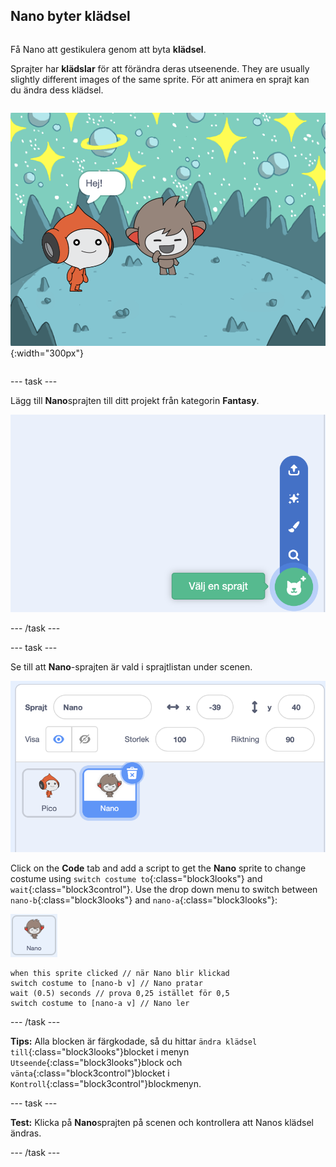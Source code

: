 ## Nano byter klädsel

<div style="display: flex; flex-wrap: wrap">
<div style="flex-basis: 200px; flex-grow: 1; margin-right: 15px;">

Få Nano att gestikulera genom att byta **klädsel**.

Sprajter har **klädslar** för att förändra deras utseenende. They are usually slightly different images of the same sprite. För att animera en sprajt kan du ändra dess klädsel.

</div>
<div>

![Nanosprajten säger "Tack!"](images/nano-step-2.png){:width="300px"}

</div>
</div>

--- task ---

Lägg till **Nano**sprajten till ditt projekt från kategorin **Fantasy**.

!["Välj en sprajt"-ikonen.](images/choose-sprite-menu.png)

--- /task ---

--- task ---

Se till att **Nano**-sprajten är vald i sprajtlistan under scenen.

![Sprajtlistan, med en blå kant runt Nano-sprajten för att visa att Nano är vald.](images/nano-selected.png)

Click on the **Code** tab and add a script to get the **Nano** sprite to change costume using `switch costume to`{:class="block3looks"} and `wait`{:class="block3control"}. Use the drop down menu to switch between `nano-b`{:class="block3looks"} and `nano-a`{:class="block3looks"}:

![Nanosprajten.](images/nano-sprite.png)

```blocks3
when this sprite clicked // när Nano blir klickad
switch costume to [nano-b v] // Nano pratar
wait (0.5) seconds // prova 0,25 istället för 0,5
switch costume to [nano-a v] // Nano ler
```
--- /task ---

**Tips:** Alla blocken är färgkodade, så du hittar `ändra klädsel till`{:class="block3looks"}blocket i menyn `Utseende`{:class="block3looks"}block och `vänta`{:class="block3control"}blocket i `Kontroll`{:class="block3control"}blockmenyn.

--- task ---

**Test:** Klicka på **Nano**sprajten på scenen och kontrollera att Nanos klädsel ändras.

--- /task ---
